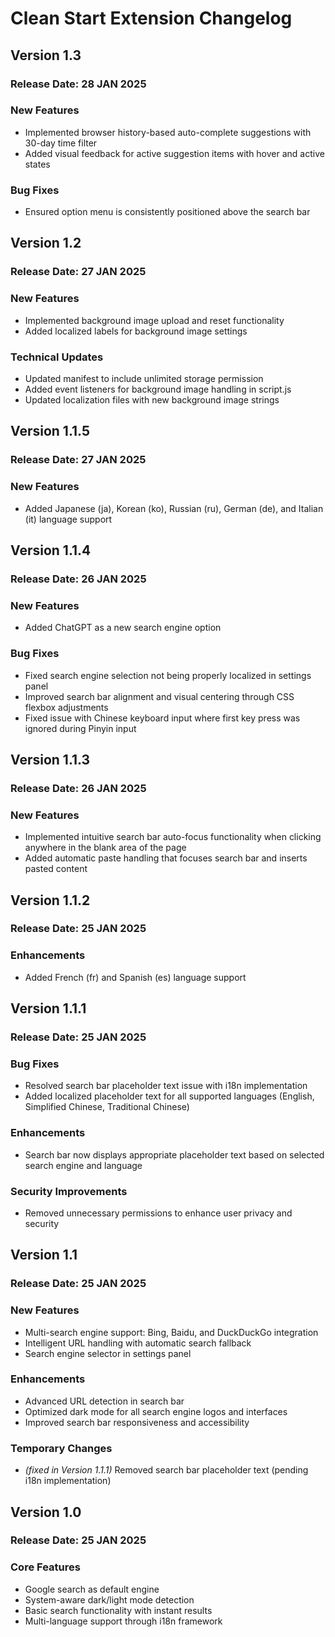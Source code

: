 # Clean Start Extension Changelog

## Version 1.3
### Release Date: 28 JAN 2025

### New Features
- Implemented browser history-based auto-complete suggestions with 30-day time filter
- Added visual feedback for active suggestion items with hover and active states

### Bug Fixes
- Ensured option menu is consistently positioned above the search bar


## Version 1.2
### Release Date: 27 JAN 2025

### New Features
- Implemented background image upload and reset functionality
- Added localized labels for background image settings

### Technical Updates
- Updated manifest to include unlimited storage permission
- Added event listeners for background image handling in script.js
- Updated localization files with new background image strings


## Version 1.1.5
### Release Date: 27 JAN 2025

### New Features
- Added Japanese (ja), Korean (ko), Russian (ru), German (de), and Italian (it) language support


## Version 1.1.4
### Release Date: 26 JAN 2025

### New Features
- Added ChatGPT as a new search engine option

### Bug Fixes
- Fixed search engine selection not being properly localized in settings panel
- Improved search bar alignment and visual centering through CSS flexbox adjustments
- Fixed issue with Chinese keyboard input where first key press was ignored during Pinyin input


## Version 1.1.3
### Release Date: 26 JAN 2025

### New Features
- Implemented intuitive search bar auto-focus functionality when clicking anywhere in the blank area of the page
- Added automatic paste handling that focuses search bar and inserts pasted content

## Version 1.1.2
### Release Date: 25 JAN 2025

### Enhancements
- Added French (fr) and Spanish (es) language support


## Version 1.1.1
### Release Date: 25 JAN 2025

### Bug Fixes
- Resolved search bar placeholder text issue with i18n implementation
- Added localized placeholder text for all supported languages (English, Simplified Chinese, Traditional Chinese)

### Enhancements
- Search bar now displays appropriate placeholder text based on selected search engine and language

### Security Improvements
- Removed unnecessary permissions to enhance user privacy and security


## Version 1.1
### Release Date: 25 JAN 2025

### New Features
- Multi-search engine support: Bing, Baidu, and DuckDuckGo integration
- Intelligent URL handling with automatic search fallback
- Search engine selector in settings panel

### Enhancements
- Advanced URL detection in search bar
- Optimized dark mode for all search engine logos and interfaces
- Improved search bar responsiveness and accessibility

### Temporary Changes
- *(fixed in Version 1.1.1)* Removed search bar placeholder text (pending i18n implementation)  


## Version 1.0
### Release Date: 25 JAN 2025

### Core Features
- Google search as default engine
- System-aware dark/light mode detection
- Basic search functionality with instant results
- Multi-language support through i18n framework
